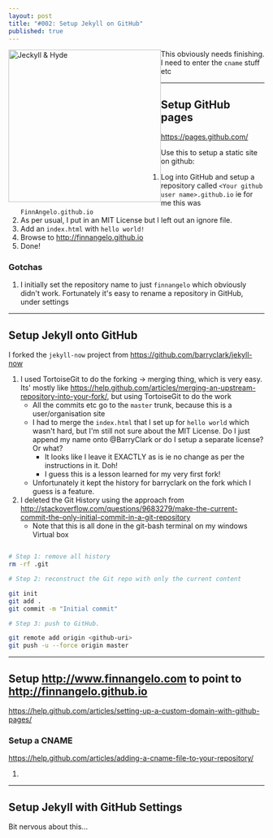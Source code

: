 ```yaml
---
layout: post
title: "#002: Setup Jekyll on GitHub"
published: true
---
```


<a href="https://www.flickr.com/photos/128224075@N02/15653170045" title="Jeckyll &amp; Hyde by Killa Tequilla, on Flickr" style="float:left;"><img src="https://c2.staticflickr.com/4/3935/15653170045_be0453e4d8_k.jpg" width="300" alt="Jeckyll &amp; Hyde"></a>This obviously needs finishing.  
I need to enter the `cname` stuff etc

------------------
Setup GitHub pages
------------------

<https://pages.github.com/>

Use this to setup a static site on github:

1. Log into GitHub and setup a repository called `<Your github user name>.github.io` ie for me this was `FinnAngelo.github.io`
2. As per usual, I put in an MIT License but I left out an ignore file.
3. Add an `index.html` with `hello world!`
4. Browse to <http://finnangelo.github.io>
5. Done!  

### Gotchas ###

1. I initially set the repository name to just `finnangelo` which obviously didn't work. Fortunately it's easy to rename a repository in GitHub, under settings

------------------------
Setup Jekyll onto GitHub
------------------------

I forked the `jekyll-now` project from 
<https://github.com/barryclark/jekyll-now>

1. I used TortoiseGit to do the forking -> merging thing, which is very easy.  
	Its' mostly like <https://help.github.com/articles/merging-an-upstream-repository-into-your-fork/>, but using TortoiseGit to do the work
	* All the commits etc go to the `master` trunk, because this is a user/organisation site 
	* I had to merge the `index.html` that I set up for `hello world` which wasn't hard, but I'm still not sure about the MIT License. Do I just append my name onto @BarryClark or do I setup a separate license? Or what?
		* It looks like I leave it EXACTLY as is 
			ie no change as per the instructions in it. Doh! 
		* I guess this is a lesson learned for my very first fork!
	* Unfortunately it kept the history for barryclark on the fork which I guess 
		is a feature. 
2. I deleted the Git History using the approach from <http://stackoverflow.com/questions/9683279/make-the-current-commit-the-only-initial-commit-in-a-git-repository> 
	* Note that this is all done in the git-bash terminal on my windows Virtual box	

```bash

# Step 1: remove all history
rm -rf .git

# Step 2: reconstruct the Git repo with only the current content

git init
git add .
git commit -m "Initial commit"

# Step 3: push to GitHub.

git remote add origin <github-uri>
git push -u --force origin master

```

---------------------------------------------------------------------------
Setup <http://www.finnangelo.com> to point to <http://finnangelo.github.io>
---------------------------------------------------------------------------

<https://help.github.com/articles/setting-up-a-custom-domain-with-github-pages/>

### Setup a CNAME ###

<https://help.github.com/articles/adding-a-cname-file-to-your-repository/>

1.

---------------------------------
Setup Jekyll with GitHub Settings
---------------------------------

Bit nervous about this...


